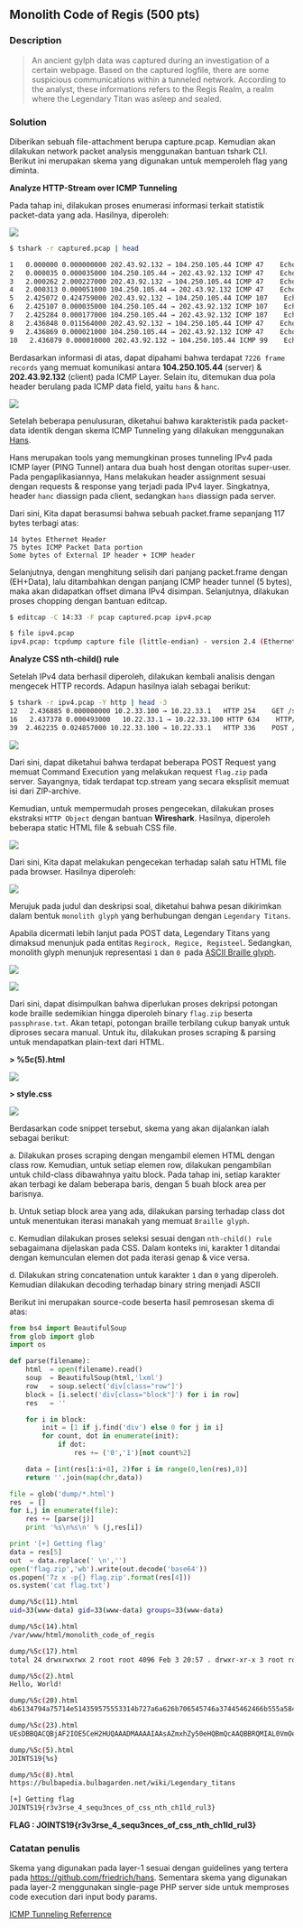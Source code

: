 ## Monolith Code of Regis  (500 pts)

### Description

>  An ancient gylph data was captured during an investigation of a certain webpage. Based on the captured logfile, there are some suspicious communications within a tunneled network. According to the analyst, these informations refers to the Regis Realm, a realm where the Legendary Titan was asleep and sealed.

### Solution

Diberikan sebuah file-attachment berupa capture.pcap. Kemudian akan dilakukan network packet analysis menggunakan bantuan tshark CLI. Berikut ini merupakan skema yang digunakan untuk memperoleh flag yang diminta.

**Analyze HTTP-Stream over ICMP Tunneling**

Pada tahap ini, dilakukan proses enumerasi informasi terkait statistik packet-data yang ada. Hasilnya, diperoleh:

![](imgs/file-0007.jpg)

```bash
$ tshark -r captured.pcap | head

1   0.000000 0.000000000 202.43.92.132 → 104.250.105.44 ICMP 47    Echo (ping) request  id=0x20a3, seq=27445/13675, ttl=55
2   0.000035 0.000035000 104.250.105.44 → 202.43.92.132 ICMP 47    Echo (ping) reply    id=0x20a3, seq=27445/13675, ttl=64 (request in 1)
3   2.000262 2.000227000 202.43.92.132 → 104.250.105.44 ICMP 47    Echo (ping) request  id=0x20a3, seq=27445/13675, ttl=55
4   2.000313 0.000051000 104.250.105.44 → 202.43.92.132 ICMP 47    Echo (ping) reply    id=0x20a3, seq=27445/13675, ttl=64 (request in 3)
5   2.425072 0.424759000 202.43.92.132 → 104.250.105.44 ICMP 107    Echo (ping) request  id=0x20a3, seq=27445/13675, ttl=55
6   2.425107 0.000035000 104.250.105.44 → 202.43.92.132 ICMP 107    Echo (ping) reply    id=0x20a3, seq=27445/13675, ttl=64 (request in 5)
7   2.425284 0.000177000 104.250.105.44 → 202.43.92.132 ICMP 107    Echo (ping) reply    id=0x20a3, seq=27445/13675, ttl=64
8   2.436848 0.011564000 202.43.92.132 → 104.250.105.44 ICMP 47    Echo (ping) request  id=0x20a3, seq=27445/13675, ttl=55
9   2.436869 0.000021000 104.250.105.44 → 202.43.92.132 ICMP 47    Echo (ping) reply    id=0x20a3, seq=27445/13675, ttl=64 (request in 8)
10   2.436879 0.000010000 202.43.92.132 → 104.250.105.44 ICMP 99    Echo (ping) request  id=0x20a3, seq=27445/13675, ttl=55

```

Berdasarkan informasi di atas, dapat dipahami bahwa terdapat `7226 frame records` yang memuat komunikasi antara **104.250.105.44** (server) & **202.43.92.132** (client) pada ICMP Layer. Selain itu, ditemukan dua pola header berulang pada ICMP data field, yaitu `hans` & `hanc`.

![](imgs/file-0008.jpg)

Setelah beberapa penulusuran, diketahui bahwa karakteristik pada packet-data identik dengan skema ICMP Tunneling yang dilakukan menggunakan [Hans](http://code.gerade.org/hans/).

Hans merupakan tools yang memungkinan proses tunneling IPv4 pada ICMP layer (PING Tunnel) antara dua buah host dengan otoritas super-user. 
Pada pengaplikasiannya, Hans melakukan header assignment sesuai dengan requests & response yang terjadi pada IPv4 layer. Singkatnya, header `hanc` diassign pada client, sedangkan `hans` diassign pada server. 

Dari sini, Kita dapat berasumsi bahwa sebuah packet.frame sepanjang 117 bytes terbagi atas:

	14 bytes Ethernet Header 
	75 bytes ICMP Packet Data portion
    Some bytes of External IP header + ICMP header

Selanjutnya, dengan menghitung selisih dari panjang packet.frame dengan (EH+Data), lalu ditambahkan dengan panjang ICMP header tunnel (5 bytes), maka akan didapatkan offset dimana IPv4 disimpan. Selanjutnya, dilakukan proses chopping dengan bantuan editcap.

```bash
$ editcap -C 14:33 -F pcap captured.pcap ipv4.pcap

$ file ipv4.pcap
ipv4.pcap: tcpdump capture file (little-endian) - version 2.4 (Ethernet, capture length 262144)

```

**Analyze CSS nth-child() rule**

Setelah IPv4 data berhasil diperoleh, dilakukan kembali analisis dengan mengecek HTTP records. Adapun hasilnya ialah sebagai berikut:

```bash
$ tshark -r ipv4.pcap -Y http | head -3
12   2.436885 0.000000000 10.2.33.100 → 10.22.33.1   HTTP 254    GET /style.css HTTP/1.1
16   2.437378 0.000493000   10.22.33.1 → 10.22.33.100 HTTP 634    HTTP/1.1 200 OK  (text/css)
39  2.462235 0.024857000 10.22.33.100 → 10.22.33.1   HTTP 336    POST / HTTP/1.1  (application/x-www-form-urlencoded)

```
![](imgs/file-0009.jpg)

Dari sini, dapat diketahui bahwa terdapat beberapa POST Request yang memuat Command Execution yang melakukan request `flag.zip` pada server. Sayangnya, tidak terdapat tcp.stream yang secara eksplisit memuat isi dari ZIP-archive.

Kemudian, untuk mempermudah proses pengecekan, dilakukan proses ekstraksi `HTTP Object` dengan bantuan **Wireshark**. Hasilnya, diperoleh beberapa static HTML file & sebuah CSS file.

![](imgs/http.png)

Dari sini, Kita dapat melakukan pengecekan terhadap salah satu HTML file pada browser. Hasilnya diperoleh:

![](imgs/braille.png)

Merujuk pada judul dan deskripsi soal, diketahui bahwa pesan dikirimkan dalam bentuk `monolith glyph` yang berhubungan dengan `Legendary Titans`.

Apabila dicermati lebih lanjut pada POST data, Legendary Titans yang dimaksud menunjuk pada entitas `Regirock, Regice, Registeel`. Sedangkan, monolith glyph menunjuk representasi `1` dan `0 `pada [ASCII Braille glyph](https://en.wikipedia.org/wiki/Braille_ASCII).

![](imgs/wiki-1.png)

![](imgs/wiki-2.png)

Dari sini, dapat disimpulkan bahwa diperlukan proses dekripsi potongan kode braille sedemikian hingga diperoleh binary `flag.zip` beserta `passphrase.txt`. Akan tetapi, potongan braille terbilang cukup banyak untuk diproses secara manual. Untuk itu, dilakukan proses scraping & parsing untuk mendapatkan plain-text dari HTML. 

**> %5c(5).html**

![](imgs/code-1.png)

**> style.css**

![](imgs/code-2.png)

Berdasarkan code snippet tersebut, skema yang akan dijalankan ialah sebagai berikut:

a. Dilakukan proses scraping dengan mengambil elemen HTML dengan class row. Kemudian, untuk setiap elemen row, dilakukan pengambilan untuk child-class dibawahnya yaitu block. Pada tahap ini, setiap karakter akan terbagi ke dalam beberapa baris, dengan 5 buah block area per barisnya.

b. Untuk setiap block area yang ada, dilakukan parsing terhadap class dot untuk menentukan iterasi manakah yang memuat `Braille glyph`.

c. Kemudian dilakukan proses seleksi sesuai dengan `nth-child() rule` sebagaimana dijelaskan pada CSS. Dalam konteks ini, karakter 1 ditandai dengan kemunculan elemen dot pada iterasi genap & vice versa.

d. Dilakukan string concatenation untuk karakter `1` dan `0` yang diperoleh. Kemudian  dilakukan decoding terhadap binary string menjadi ASCII

Berikut ini merupakan source-code beserta hasil pemrosesan skema di atas:

```python
from bs4 import BeautifulSoup
from glob import glob
import os

def parse(filename):
	html  = open(filename).read()	
	soup  = BeautifulSoup(html,'lxml')
	row   = soup.select('div[class="row"]')
	block = [i.select('div[class="block"]') for i in row]
	res   = ''

	for i in block:
		init = [1 if j.find('div') else 0 for j in i]
		for count, dot in enumerate(init):
			if dot:
				res += ('0','1')[not count%2]

	data = [int(res[i:i+8], 2)for i in range(0,len(res),8)]
	return ''.join(map(chr,data))

file = glob('dump/*.html')
res  = []
for i,j in enumerate(file):
	res += [parse(j)]
	print '%s\n%s\n' % (j,res[i])

print '[+] Getting flag'
data = res[5]
out  = data.replace(' \n','')
open('flag.zip','wb').write(out.decode('base64'))
os.popen('7z x -p{} flag.zip'.format(res[4])) 
os.system('cat flag.txt')

```

```bash
dump/%5c(11).html
uid=33(www-data) gid=33(www-data) groups=33(www-data)

dump/%5c(14).html
/var/www/html/monolith_code_of_regis

dump/%5c(17).html
total 24 drwxrwxrwx 2 root root 4096 Feb 3 20:57 . drwxr-xr-x 3 root root 4096 Feb 3 19:33 .. -rwxr-xr-x 1 1000 1000 269 Feb 3 19:28 flag.zip -rwxr-xr-x 1 1000 1000 1404 Feb 3 20:57 index.php -rwxr-xr-x 1 1000 1000 72 Feb 3 19:28 passphrase.txt -rwxr-xr-x 1 1000 1000 535 Feb 3 19:28 style.css

dump/%5c(2).html
Hello, World!

dump/%5c(20).html
4b6134794a75714e514359575553314b727a6a626b706545746a37445462466b555a5846

dump/%5c(23).html
UEsDBBQACQBjAF2IOE5CeH2HUQAAADMAAAAIAAsAZmxhZy50eHQBmQcAAQBBRQMIAL0VmOeTK5Uf Jtgjw+9XzrhzSFrw3e/ZfcaSOLeOsm9VOyXF7bi3qnfpWUChpTJbNwwNtacnLAE06vuXf4TsUzZ/ FKZ0LFjWVzLxC5kpkLPPFVBLBwhCeH2HUQAAADMAAABQSwECHwAUAAkAYwBdiDhOQnh9h1EAAAAz AAAACAAvAAAAAAAAACAAAAAAAAAAZmxhZy50eHQKACAAAAAAAAEAGAAt4wn8y7PUAVkrCm7Ls9QB WSsKbsuz1AEBmQcAAQBBRQMIAFBLBQYAAAAAAQABAGUAAACSAAAAAAA=

dump/%5c(5).html
JOINTS19{%s}

dump/%5c(8).html
https://bulbapedia.bulbagarden.net/wiki/Legendary_titans

[+] Getting flag
JOINTS19{r3v3rse_4_sequ3nces_of_css_nth_ch1ld_rul3}   
```

**FLAG : JOINTS19{r3v3rse_4_sequ3nces_of_css_nth_ch1ld_rul3}**

### Catatan penulis
Skema yang digunakan pada layer-1 sesuai dengan guidelines yang tertera pada https://github.com/friedrich/hans. Sementara skema yang digunakan pada layer-2 menggunakan single-page PHP server side untuk memproses code execution dari input body params.

[ICMP Tunneling Referrence](https://ctftime.org/task/7505)
